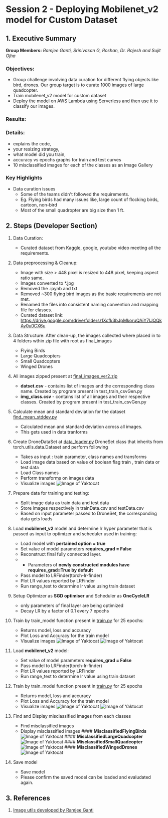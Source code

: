 # Session 2 - Deploying Mobilenet_v2 model for Custom Dataset


## 1. Executive Summary
**Group Members:** *Ramjee Ganti, Srinivasan G, Roshan, Dr. Rajesh and Sujit Ojha* 

### **Objectives**:

- Group challenge involving data curation for different flying objects like bird, drones. Our group target is to curate 1000 images of large quadcopter.
- Train mobilenet_v2 model for custom dataset
- Deploy the model on AWS Lambda using Serverless and then use it to classify our images. 

### **Results**:

### **Details**:
- explains the code,
- your resizing strategy,
- what model did you train,
- accuracy vs epochs graphs for train and test curves
- 10 misclassified images for each of the classes as an Image Gallery



### **Key Highlights**
- Data curation issues 
    - Some of the teams didn't followed the requirements.
    - Eg. Flying birds had many issues like, large count of flocking birds, cartoon, non-bird 
    - Most of the small quadropter are big size then 1 ft.


## 2. Steps (Developer Section)

1. Data Curation:
     - Curated dataset from Kaggle, google, youtube video meeting all the requirements.

2. Data preprocessing & Cleanup:
    - Image with size > 448 pixel is resized to 448 pixel, keeping aspect ratio same.
    - Images converted to *.jpg
    - Removed the .ipynb and txt
    - Removed ~300 flying bird images as the basic requirements are not met.
    - Renamed the files into consistent naming convention and mapping file for classes.
    - Curated dataset link: https://drive.google.com/drive/folders/1Xcfk3bJpMkoruQAiY7IJQQkAy0u0CX6u

3. Data Structure:  After clean-up, the images collected where placed in to 4 folders wthin zip file with root as final_images
    - Flying Birds  
    - Large Quadcopters   
    - Small Quadcopters   
    - Winged Drones   

4. All images zipped present at  [final_images_ver2.zip](https://github.com/EVA4-RS-Group/Phase2/releases/download/s2/final_images_ver2.zip)
    - **datset.csv**  - contains list of images and the corresponding class name. Created by program present in test_train_csvGen.py
    - **img_class.csv** - contains list of all images and their respective classes. Created by program present in test_train_csvGen.py

5. Calculate mean and standard deviation for the dataset [find_mean_stddev.py](https://github.com/EVA4-RS-Group/Phase2/blob/master/Modules/find_mean_stddev.py)
    - Calculated mean and standard deviation across all images. 
    - This gets used in data tranforms
     
6. Create DroneDataSet at [data_loader.py](https://github.com/EVA4-RS-Group/Phase2/blob/master/Modules/data_loader.py)
   DroneSet class that inherits from torch.utils.data.Dataset and perform following
    - Takes as input : train parameter, class names and transforms
    - Load image data based on value of boolean flag train , train data or test data
    - Load Class names
    - Perform transforms on images data 
    - Visualize images
![Image of Yaktocat](https://github.com/EVA4-RS-Group/Phase2/blob/master/S2_mobilenet_v2_custom_dataset/Training/output/sample.jpg)
7. Prepare data for training and testing:
    - Split image data as  train data and test data
    - Store images respectively in trainData.csv and testData.csv
    - Based on input parameter passed to DroneSet, the corresponding data gets loads

8. Load **mobilenet_v2** model and determine lr hyper parameter that is passed as input to optimizer and scheduler used in training:
    - Load  model with **pertained option = true**
    - Set value of model parameters **requires_grad = False**
    - Reconstruct final fully connected layer. 
    -   - Parameters of **newly constructed modules have requires_grad=True by default**
    - Pass model to LRFinder(torch-lr-finder)
    - Plot LR values reported by LRFinder
    - Run range_test to determine lr value  using  train dataset

9. Setup Optimizer as **SGD optimiser** and Scheduler as **OneCycleLR**
    - only parameters of final layer are being optimized 
    - Decay LR by a factor of 0.1 every 7 epochs

10. Train by train_model function present in [train.py](https://github.com/EVA4-RS-Group/Phase2/blob/master/Modules/train.py) for 25 epochs:
    - Returns model, loss and accuracy
    - Plot Loss and Accuracy for the train model
    - Visualize images
![Image of Yaktocat](https://github.com/EVA4-RS-Group/Phase2/blob/master/S2_mobilenet_v2_custom_dataset/Training/output/loss_accuracy_1.jpg)
![Image of Yaktocat](https://github.com/EVA4-RS-Group/Phase2/blob/master/S2_mobilenet_v2_custom_dataset/Training/output/visualize_1.jpg)

11. Load **mobilenet_v2** model:
    - Set value of model parameters **requires_grad = False**
    - Pass model to LRFinder(torch-lr-finder)
    - Plot LR values reported by LRFinder
    - Run range_test to determine lr value  using  train dataset

12. Train by train_model function present in [train.py](https://github.com/EVA4-RS-Group/Phase2/blob/master/Modules/train.py) for 25 epochs
    - Returns model, loss and accuracy
    - Plot Loss and Accuracy for the train model
    - Visualize images
![Image of Yaktocat](https://github.com/EVA4-RS-Group/Phase2/blob/master/S2_mobilenet_v2_custom_dataset/Training/output/loss_accuracy_2.jpg)
![Image of Yaktocat](https://github.com/EVA4-RS-Group/Phase2/blob/master/S2_mobilenet_v2_custom_dataset/Training/output/visualize_2.jpg)

13. Find and Display misclassified images from each classes
    - Find misclassified images
    - Display misclassified images
                                   ####  **MisclassifiedFlyingBirds**
![Image of Yaktocat](https://github.com/EVA4-RS-Group/Phase2/blob/master/S2_mobilenet_v2_custom_dataset/Training/output/MisclassifiedFlyingBirds.jpg)
                                   ####  **MisclassifiedLargeQuadcopter**
![Image of Yaktocat](https://github.com/EVA4-RS-Group/Phase2/blob/master/S2_mobilenet_v2_custom_dataset/Training/output/MisclassifiedLargeQuadcopter.jpg)
                                   ####  **MisclassifiedSmallQuadcopter**
![Image of Yaktocat](https://github.com/EVA4-RS-Group/Phase2/blob/master/S2_mobilenet_v2_custom_dataset/Training/output/MisclassifiedSmallQuadcopter.jpg)
                                   ####  **MisclassifiedWingedDrones**
![Image of Yaktocat](https://github.com/EVA4-RS-Group/Phase2/blob/master/S2_mobilenet_v2_custom_dataset/Training/output/MisclassifiedWingedDrones.jpg)
 
14. Save model
    - Save model
    - Please confirm the saved model can be loaded and evaludated again.

## 3. References

1. [Image utils developed by Ramjee Ganti](https://github.com/gantir/image_utils/blob/master/utils.py)
